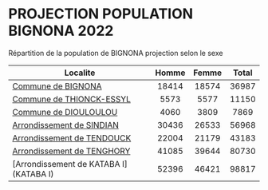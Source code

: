 # PROJECTION POPULATION BIGNONA 2022
	
Répartition de la population de BIGNONA projection selon le sexe
	
| Localite  | Homme | Femme | Total |
| --------- |:-----:|:-----:|:-----:|
| [Commune de BIGNONA](BIGNONA) | 18414 | 18574 | 36987 |
| [Commune de THIONCK-ESSYL](THIONCK-ESSYL) | 5573 | 5577 | 11150 |
| [Commune de DIOULOULOU](DIOULOULOU) | 4060 | 3809 | 7869 |
| [Arrondissement de SINDIAN](SINDIAN) | 30436 | 26533 | 56968 |
| [Arrondissement de TENDOUCK](TENDOUCK) | 22004 | 21179 | 43183 |
| [Arrondissement de TENGHORY](TENGHORY) | 41085 | 39644 | 80730 |
| [Arrondissement de KATABA I](KATABA I) | 52396 | 46421 | 98817 |
